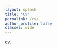 ```yaml
---
layout: splash
title: "CV"
permalink: /cv/
author_profile: false
classes: wide
---
```


[cv](/assets/cv/Mehmood_CV_jm2024.pdf).

